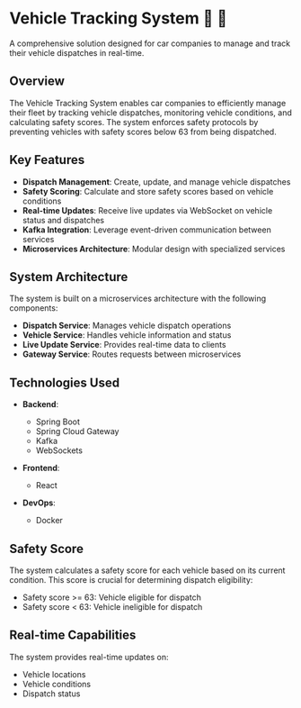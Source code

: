 # Vehicle Tracking System 🚗 📍

A comprehensive solution designed for car companies to manage and track their vehicle dispatches in real-time.

## Overview

The Vehicle Tracking System enables car companies to efficiently manage their fleet by tracking vehicle dispatches, monitoring vehicle conditions, and calculating safety scores. The system enforces safety protocols by preventing vehicles with safety scores below 63 from being dispatched.

## Key Features

- **Dispatch Management**: Create, update, and manage vehicle dispatches
- **Safety Scoring**: Calculate and store safety scores based on vehicle conditions
- **Real-time Updates**: Receive live updates via WebSocket on vehicle status and dispatches
- **Kafka Integration**: Leverage event-driven communication between services
- **Microservices Architecture**: Modular design with specialized services

## System Architecture

The system is built on a microservices architecture with the following components:

- **Dispatch Service**: Manages vehicle dispatch operations
- **Vehicle Service**: Handles vehicle information and status
- **Live Update Service**: Provides real-time data to clients
- **Gateway Service**: Routes requests between microservices

## Technologies Used

- **Backend**:
  - Spring Boot
  - Spring Cloud Gateway
  - Kafka
  - WebSockets

- **Frontend**:
  - React


- **DevOps**:
  - Docker

## Safety Score

The system calculates a safety score for each vehicle based on its current condition. This score is crucial for determining dispatch eligibility:

- Safety score >= 63: Vehicle eligible for dispatch
- Safety score < 63: Vehicle ineligible for dispatch

## Real-time Capabilities

The system provides real-time updates on:
- Vehicle locations
- Vehicle conditions
- Dispatch status
